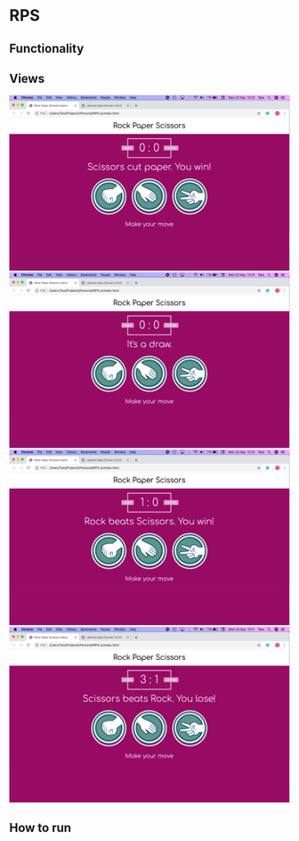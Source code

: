# RPS

## Functionality

## Views

![Screenshot 1](images/Screenshot-1.png)
![Screenshot 2](images/Screenshot-2.png)
![Screenshot 3](images/Screenshot-3.png)
![Screenshot 4](images/Screenshot-4.png)

## How to run
